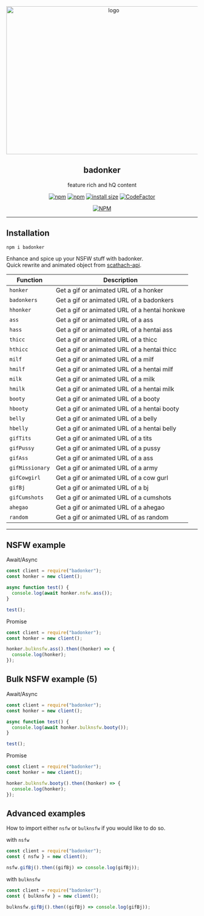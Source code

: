 <div align="center">

   <a href="https://top.gg/bot/724047481561809007">
   <img width="550" height="390" src="https://cdn.discordapp.com/attachments/770677652293419008/813787493430198292/badonker.jpg" alt="logo"></a></br><h2>badonker</h2>
   feature rich and hQ content

[![npm](https://img.shields.io/npm/v/badonker.svg)](https://www.npmjs.com/package/badonker)
[![npm](https://img.shields.io/npm/dt/badonker.svg?maxAge=3600)](https://www.npmjs.com/package/badonker)
[![install size](https://img.shields.io/bundlephobia/min/badonker)](https://www.npmjs.com/package/badonker)
[![CodeFactor](https://www.codefactor.io/repository/github/sinkaroid/badonker/badge)](https://www.codefactor.io/repository/github/sinkaroid/badonker)

[![NPM](https://nodei.co/npm/badonker.png?downloads=true&downloadRank=true&stars=true)](https://nodei.co/npm/badonker/)

---

</div>

## Installation

```
npm i badonker
```

Enhance and spice up your NSFW stuff with badonker.  
Quick rewrite and animated object from [scathach-api](https://www.npmjs.com/package/scathach-api).

| Function        | Description                                  |
| --------------- | -------------------------------------------- |
| `honker`        | Get a gif or animated URL of a honker        |
| `badonkers`     | Get a gif or animated URL of a badonkers     |
| `hhonker`       | Get a gif or animated URL of a hentai honkwe |
| `ass`           | Get a gif or animated URL of a ass           |
| `hass`          | Get a gif or animated URL of a hentai ass    |
| `thicc`         | Get a gif or animated URL of a thicc         |
| `hthicc`        | Get a gif or animated URL of a hentai thicc  |
| `milf`          | Get a gif or animated URL of a milf          |
| `hmilf`         | Get a gif or animated URL of a hentai milf   |
| `milk`          | Get a gif or animated URL of a milk          |
| `hmilk`         | Get a gif or animated URL of a hentai milk   |
| `booty`         | Get a gif or animated URL of a booty         |
| `hbooty`        | Get a gif or animated URL of a hentai booty  |
| `belly`         | Get a gif or animated URL of a belly         |
| `hbelly`        | Get a gif or animated URL of a hentai belly  |
| `gifTits`       | Get a gif or animated URL of a tits          |
| `gifPussy`      | Get a gif or animated URL of a pussy         |
| `gifAss`        | Get a gif or animated URL of a ass           |
| `gifMissionary` | Get a gif or animated URL of a army          |
| `gifCowgirl`    | Get a gif or animated URL of a cow gurl      |
| `gifBj`         | Get a gif or animated URL of a bj            |
| `gifCumshots`   | Get a gif or animated URL of a cumshots      |
| `ahegao`        | Get a gif or animated URL of a ahegao        |
| `random`        | Get a gif or animated URL of as random       |

---

## NSFW example

Await/Async

```js
const client = require("badonker");
const honker = new client();

async function test() {
  console.log(await honker.nsfw.ass());
}

test();
```

Promise

```js
const client = require("badonker");
const honker = new client();

honker.bulknsfw.ass().then((honker) => {
  console.log(honker);
});
```

## Bulk NSFW example (5)

Await/Async

```js
const client = require("badonker");
const honker = new client();

async function test() {
  console.log(await honker.bulknsfw.booty());
}

test();
```

Promise

```js
const client = require("badonker");
const honker = new client();

honker.bulknsfw.booty().then((honker) => {
  console.log(honker);
});
```

## Advanced examples

How to import either `nsfw` or `bulknsfw` if you would like to do so.

with `nsfw`

```js
const client = require("badonker");
const { nsfw } = new client();

nsfw.gifBj().then((gifBj) => console.log(gifBj));
```

with `bulknsfw`

```js
const client = require("badonker");
const { bulknsfw } = new client();

bulknsfw.gifBj().then((gifBj) => console.log(gifBj));
```
